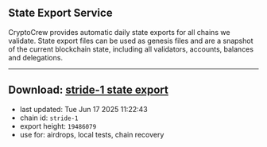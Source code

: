 ## State Export Service
CryptoCrew provides automatic daily state exports for all chains we validate. State export files can be used as genesis files and are a snapshot of the current blockchain state, including all validators, accounts, balances and delegations.

---
**Download: [stride-1 state export](https://dl-eu2.ccvalidators.com/SERVICE/stride/stride-1_export_19486079.json)**
---

- last updated: Tue Jun 17 2025 11:22:43
- chain id: `stride-1`
- export height: `19486079`
- use for: airdrops, local tests, chain recovery
